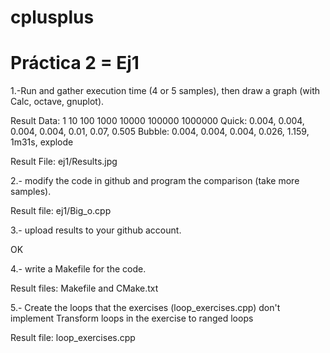 cplusplus
=========

Práctica 2 = Ej1
================
1.-Run and gather execution time (4 or 5 samples), then draw a graph (with Calc, octave, gnuplot).

Result Data:
1 10 100 1000 10000 100000 1000000 
Quick: 0.004, 0.004, 0.004, 0.004, 0.01, 0.07, 0.505
Bubble: 0.004, 0.004, 0.004, 0.026, 1.159, 1m31s, explode

Result File: ej1/Results.jpg

2.- modify the code in github and program the comparison (take more samples).

Result file: ej1/Big_o.cpp

3.- upload results to your github account. 

OK

4.- write a Makefile for the code.

Result files: Makefile and CMake.txt

5.- Create the loops that the exercises (loop_exercises.cpp) don't implement
Transform loops in the exercise to ranged loops

Result file: loop_exercises.cpp
